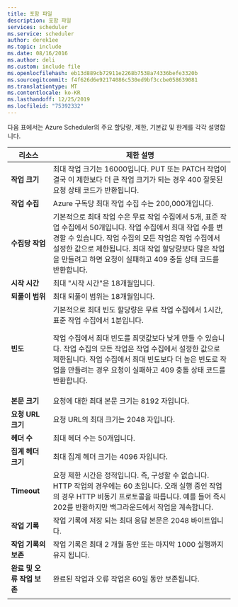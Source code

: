 ```yaml
---
title: 포함 파일
description: 포함 파일
services: scheduler
ms.service: scheduler
author: derek1ee
ms.topic: include
ms.date: 08/16/2016
ms.author: deli
ms.custom: include file
ms.openlocfilehash: eb13d889cb72911e2268b7538a74336befe3320b
ms.sourcegitcommit: f4f626d6e92174086c530ed9bf3ccbe058639081
ms.translationtype: MT
ms.contentlocale: ko-KR
ms.lasthandoff: 12/25/2019
ms.locfileid: "75392332"
---
```

다음 표에서는 Azure Scheduler의 주요 할당량, 제한, 기본값 및 한계를 각각 설명합니다.

| 리소스 | 제한 설명 |
| -------- | ----------------- |
| **작업 크기** | 최대 작업 크기는 16000입니다. PUT 또는 PATCH 작업이 결국 이 제한보다 더 큰 작업 크기가 되는 경우 400 잘못된 요청 상태 코드가 반환됩니다. | 
| **작업 수집** | Azure 구독당 최대 작업 수집 수는 200,000개입니다. | 
| **수집당 작업** | 기본적으로 최대 작업 수은 무료 작업 수집에서 5개, 표준 작업 수집에서 50개입니다. 작업 수집에서 최대 작업 수를 변경할 수 있습니다. 작업 수집의 모든 작업은 작업 수집에서 설정한 값으로 제한됩니다. 최대 작업 할당량보다 많은 작업을 만들려고 하면 요청이 실패하고 409 충돌 상태 코드를 반환합니다. | 
| **시작 시간** | 최대 "시작 시간"은 18개월입니다. |
| **되풀이 범위** | 최대 되풀이 범위는 18개월입니다. | 
| **빈도** | 기본적으로 최대 빈도 할당량은 무료 작업 수집에서 1시간, 표준 작업 수집에서 1분입니다. <p>작업 수집에서 최대 빈도를 최댓값보다 낮게 만들 수 있습니다. 작업 수집의 모든 작업은 작업 수집에서 설정한 값으로 제한됩니다. 작업 수집에서 최대 빈도보다 더 높은 빈도로 작업을 만들려는 경우 요청이 실패하고 409 충돌 상태 코드를 반환합니다. | 
| **본문 크기** | 요청에 대한 최대 본문 크기는 8192 자입니다. |
| **요청 URL 크기** | 요청 URL의 최대 크기는 2048 자입니다. |
| **헤더 수** | 최대 헤더 수는 50개입니다. | 
| **집계 헤더 크기** | 최대 집계 헤더 크기는 4096 자입니다. |
| **Timeout** | 요청 제한 시간은 정적입니다. 즉, 구성할 수 없습니다. HTTP 작업의 경우에는 60 초입니다. 오래 실행 중인 작업의 경우 HTTP 비동기 프로토콜을 따릅니다. 예를 들어 즉시 202를 반환하지만 백그라운드에서 작업을 계속합니다. | 
| **작업 기록** | 작업 기록에 저장 되는 최대 응답 본문은 2048 바이트입니다. |
| **작업 기록의 보존** | 작업 기록은 최대 2 개월 동안 또는 마지막 1000 실행까지 유지 됩니다. | 
| **완료 및 오류 작업 보존** | 완료된 작업과 오류 작업은 60일 동안 보존됩니다. |
||| 

